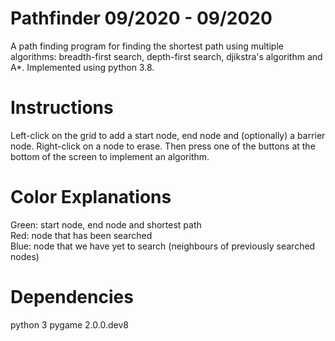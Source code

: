 # Pathfinder 09/2020 - 09/2020
A path finding program for finding the shortest path using multiple algorithms: breadth-first search, depth-first search, djikstra's
algorithm and A*. Implemented using python 3.8.

# Instructions
Left-click on the grid to add a start node, end node and (optionally) a barrier node. Right-click on a node to erase. Then press one 
of the buttons at the bottom of the screen to implement an algorithm.

# Color Explanations
Green: start node, end node and shortest path <br/>
Red: node that has been searched <br/>
Blue: node that we have yet to search (neighbours of previously searched nodes) <br/>

# Dependencies
python 3
pygame 2.0.0.dev8
